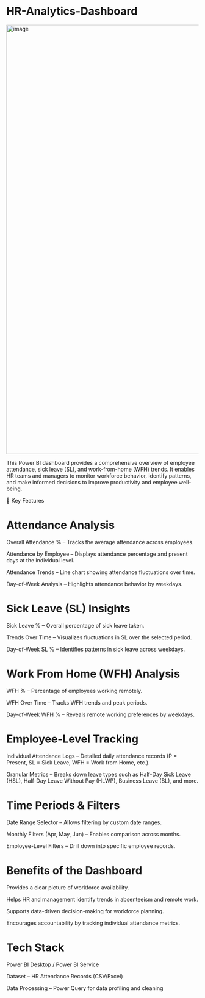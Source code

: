 # HR-Analytics-Dashboard
<img width="2000" height="1126" alt="image" src="https://github.com/user-attachments/assets/a0b38282-acd8-4335-b4bc-c672cac2f052" />

This Power BI dashboard provides a comprehensive overview of employee attendance, sick leave (SL), and work-from-home (WFH) trends. It enables HR teams and managers to monitor workforce behavior, identify patterns, and make informed decisions to improve productivity and employee well-being.

🚀 Key Features

# Attendance Analysis

Overall Attendance % – Tracks the average attendance across employees.

Attendance by Employee – Displays attendance percentage and present days at the individual level.

Attendance Trends – Line chart showing attendance fluctuations over time.

Day-of-Week Analysis – Highlights attendance behavior by weekdays.


# Sick Leave (SL) Insights

Sick Leave % – Overall percentage of sick leave taken.

Trends Over Time – Visualizes fluctuations in SL over the selected period.

Day-of-Week SL % – Identifies patterns in sick leave across weekdays.


# Work From Home (WFH) Analysis

WFH % – Percentage of employees working remotely.

WFH Over Time – Tracks WFH trends and peak periods.

Day-of-Week WFH % – Reveals remote working preferences by weekdays.


# Employee-Level Tracking

Individual Attendance Logs – Detailed daily attendance records (P = Present, SL = Sick Leave, WFH = Work from Home, etc.).

Granular Metrics – Breaks down leave types such as Half-Day Sick Leave (HSL), Half-Day Leave Without Pay (HLWP), Business Leave (BL), and more.


# Time Periods & Filters

Date Range Selector – Allows filtering by custom date ranges.

Monthly Filters (Apr, May, Jun) – Enables comparison across months.

Employee-Level Filters – Drill down into specific employee records.


# Benefits of the Dashboard

Provides a clear picture of workforce availability.

Helps HR and management identify trends in absenteeism and remote work.

Supports data-driven decision-making for workforce planning.

Encourages accountability by tracking individual attendance metrics.


# Tech Stack

Power BI Desktop / Power BI Service

Dataset – HR Attendance Records (CSV/Excel)

Data Processing – Power Query for data profiling and cleaning

